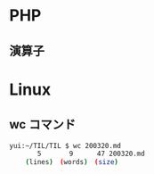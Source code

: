 # PHP
## 演算子

# Linux
## wc コマンド
```bash
yui:~/TIL/TIL $ wc 200320.md
       5       9      47 200320.md
    (lines)　(words)　(size)
```
